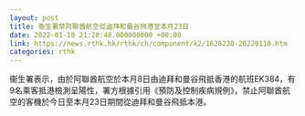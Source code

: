 ```yaml
---
layout: post
title: 衞生署禁阿聯酋航空從迪拜和曼谷飛港至本月23日
date: 2022-01-10 21:20:48.000000000 +08:00
link: https://news.rthk.hk/rthk/ch/component/k2/1628220-20220110.htm
categories: rthk
---
```


衞生署表示，由於阿聯酋航空於本月8日由迪拜和曼谷飛抵香港的航班EK384，有9名乘客抵港檢測呈陽性，署方根據引用《預防及控制疾病規例》，禁止阿聯酋航空的客機於今日至本月23日期間從迪拜和曼谷飛抵本港。
